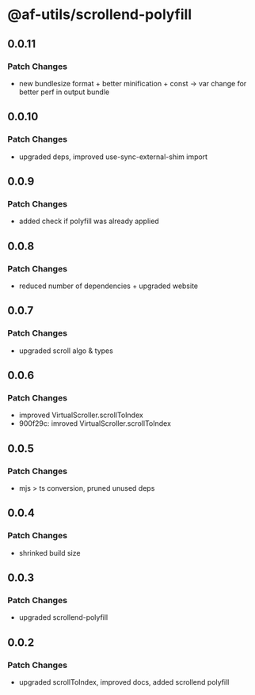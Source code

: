 # @af-utils/scrollend-polyfill

## 0.0.11

### Patch Changes

-   new bundlesize format + better minification + const -> var change for better perf in output bundle

## 0.0.10

### Patch Changes

-   upgraded deps, improved use-sync-external-shim import

## 0.0.9

### Patch Changes

-   added check if polyfill was already applied

## 0.0.8

### Patch Changes

-   reduced number of dependencies + upgraded website

## 0.0.7

### Patch Changes

-   upgraded scroll algo & types

## 0.0.6

### Patch Changes

-   improved VirtualScroller.scrollToIndex
-   900f29c: imroved VirtualScroller.scrollToIndex

## 0.0.5

### Patch Changes

-   mjs > ts conversion, pruned unused deps

## 0.0.4

### Patch Changes

-   shrinked build size

## 0.0.3

### Patch Changes

-   upgraded scrollend-polyfill

## 0.0.2

### Patch Changes

-   upgraded scrollToIndex, improved docs, added scrollend polyfill
